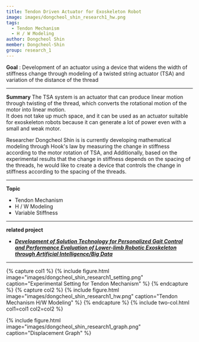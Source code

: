 ```yaml
---
title: Tendon Driven Actuator for Exoskeleton Robot
image: images/dongcheol_shin_research1_hw.png
tags:
  - Tendon Mechanism
  - H / W Modeling
author: Dongcheol Shin
member: Dongcheol-Shin
group: research_1
---
```

**Goal** : Development of an actuator using a device that widens the width of stiffness change through modeling of a twisted string actuator (TSA) and variation of the distance of the thread

***

**Summary**
The TSA system is an actuator that can produce linear motion through twisting of the thread, which converts the rotational motion of the motor into linear motion.     
It does not take up much space, and it can be used as an actuator suitable for exoskeleton robots because it can generate a lot of power even with a small and weak motor.    

Researcher Dongcheol Shin is is currently developing mathematical modeling through Hook's law by measuring the change in stiffness according to the motor rotation of TSA, and Additionally, based on the experimental results that the change in stiffness depends on the spacing of the threads, he would like to create a device that controls the change in stiffness according to the spacing of the threads.


***

**Topic**    
 * Tendon Mechanism
 * H / W Modeling
 * Variable Stiffness



***
**related project** 
- [**_Development of Solution Technology for Personalized Gait Control and Performance Evaluation of Lower-limb Robotic Exoskeleton through Artificial Intelligence/Big Data_**](http://harco.hanyang.ac.kr/2022/04/28/project-voucher_iitp_gait_project.html)    
   
   
***

{% capture col1 %}
{%
  include figure.html
  image="images/dongcheol_shin_research1_setting.png"
  caption="Experimental Setting for Tendon Mechanism"
%}
{% endcapture %}
{% capture col2 %}
{%
  include figure.html
  image="images/dongcheol_shin_research1_hw.png"
  caption="Tendon Mechanism H/W Modeling"
%}
{% endcapture %}
{% include two-col.html col1=col1 col2=col2 %}


{%
  include figure.html
  image="images/dongcheol_shin_research1_graph.png"
  caption="Displacement Graph"
%}